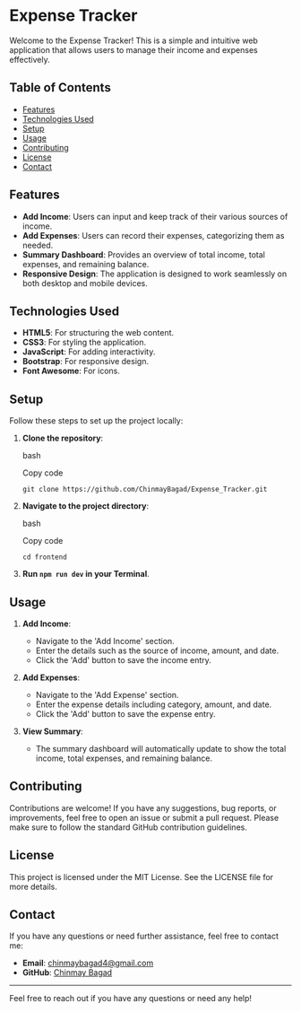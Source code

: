 
# Expense Tracker

Welcome to the Expense Tracker! This is a simple and intuitive web application that allows users to manage their income and expenses effectively.

## Table of Contents

-   [Features](#features)
-   [Technologies Used](#technologies-used)
-   [Setup](#setup)
-   [Usage](#usage)
-   [Contributing](#contributing)
-   [License](#license)
-   [Contact](#contact)

## Features

-   **Add Income**: Users can input and keep track of their various sources of income.
-   **Add Expenses**: Users can record their expenses, categorizing them as needed.
-   **Summary Dashboard**: Provides an overview of total income, total expenses, and remaining balance.
-   **Responsive Design**: The application is designed to work seamlessly on both desktop and mobile devices.

## Technologies Used

-   **HTML5**: For structuring the web content.
-   **CSS3**: For styling the application.
-   **JavaScript**: For adding interactivity.
-   **Bootstrap**: For responsive design.
-   **Font Awesome**: For icons.

## Setup

Follow these steps to set up the project locally:

1.  **Clone the repository**:
    
    bash
    
    Copy code
    
    `git clone https://github.com/ChinmayBagad/Expense_Tracker.git` 
    
2.  **Navigate to the project directory**:
    
    bash
    
    Copy code
    
    `cd frontend` 
    
3.  **Run `npm run dev` in your Terminal**.

## Usage

1.  **Add Income**:
    
    -   Navigate to the 'Add Income' section.
    -   Enter the details such as the source of income, amount, and date.
    -   Click the 'Add' button to save the income entry.
2.  **Add Expenses**:
    
    -   Navigate to the 'Add Expense' section.
    -   Enter the expense details including category, amount, and date.
    -   Click the 'Add' button to save the expense entry.
3.  **View Summary**:
    
    -   The summary dashboard will automatically update to show the total income, total expenses, and remaining balance.

## Contributing

Contributions are welcome! If you have any suggestions, bug reports, or improvements, feel free to open an issue or submit a pull request. Please make sure to follow the standard GitHub contribution guidelines.

## License

This project is licensed under the MIT License. See the LICENSE file for more details.

## Contact

If you have any questions or need further assistance, feel free to contact me:

-   **Email**: chinmaybagad4@gmail.com
-   **GitHub**: [Chinmay Bagad](https://github.com/ChinmayBagad/)

----------

Feel free to reach out if you have any questions or need any help!

